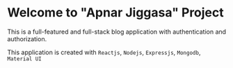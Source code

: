 # Welcome to "Apnar Jiggasa" Project
This is a full-featured and full-stack blog application with authentication and authorization.
<p> This application is created with <code>Reactjs</code>, <code>Nodejs</code>, <code>Expressjs</code>, <code>Mongodb</code>, <code>Material UI</code>